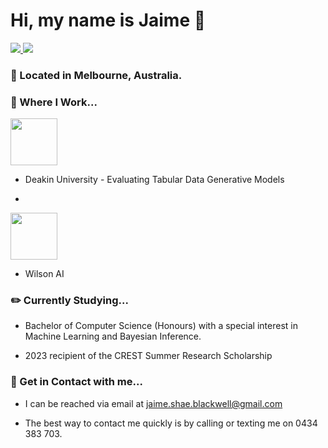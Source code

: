 # Hi, my name is Jaime 👋

 <!-- LinkedIn Contact -->
  <a href="https://www.linkedin.com/in/jblackwe11/" target="_blank">
    <img src="https://img.shields.io/badge/-JAIME%20BLACKWELL-blue?style=for-the-badge&logo=Linkedin&logoColor=white"/>
  </a>
  
<!-- Email -->
  <a href="mailto:jaime.shae.blackwell@gmail.com">
    <img src="https://img.shields.io/badge/EMAIL-jaime.shae.blackwell@gmail.com-20b2aa?style=for-the-badge"/>
  </a>
  
</br>
<p>
 
### 📍 Located in Melbourne, Australia.

### 💼 Where I Work...

 <!-- Deakin Link -->
  <a href="https://www.linkedin.com/in/jblackwe11/" target="_blank">
    <img src="https://upload.wikimedia.org/wikipedia/en/thumb/7/74/Deakin_University_Logo_2017.svg/1200px-Deakin_University_Logo_2017.svg.png" width="75" height="75"/>
  </a>


* Deakin University - Evaluating Tabular Data Generative Models

*  <!-- Wilson AI Link -->
  <a href="https://www.linkedin.com/in/jblackwe11/" target="_blank">
    <img src="https://wilsonai.com/resources/logo_size.jpg" width="75" height="75"/>
  </a>


* Wilson AI

### ✏️ Currently Studying...

* Bachelor of Computer Science (Honours) with a special interest in Machine Learning and Bayesian Inference.
  
* 2023 recipient of the CREST Summer Research Scholarship

### 🤙 Get in Contact with me...

* I can be reached via email at jaime.shae.blackwell@gmail.com
  
* The best way to contact me quickly is by calling or texting me on 0434 383 703.

